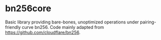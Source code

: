 # bn256core
Basic library providing bare-bones, unoptimized operations under pairing-friendly curve bn256. Code mainly adapted from https://github.com/cloudflare/bn256. 
